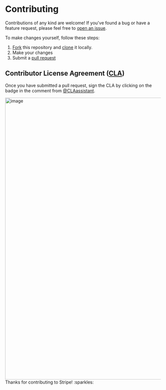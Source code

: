 # Contributing

Contributions of any kind are welcome! If you've found a bug or have a feature request, please feel free to [open an issue](https://github.com/stripe/stripe-connect-furever/issues).

To make changes yourself, follow these steps:

1. [Fork](https://help.github.com/articles/fork-a-repo/) this repository and [clone](https://help.github.com/articles/cloning-a-repository/) it locally.
2. Make your changes
3. Submit a [pull request](https://help.github.com/articles/creating-a-pull-request-from-a-fork/)

## Contributor License Agreement ([CLA](https://en.wikipedia.org/wiki/Contributor_License_Agreement))

Once you have submitted a pull request, sign the CLA by clicking on the badge in the comment from [@CLAassistant](https://github.com/CLAassistant).

<img width="910" alt="image" src="https://user-images.githubusercontent.com/62121649/198740836-70aeb322-5755-49fc-af55-93c8e8a39058.png">

<br />
Thanks for contributing to Stripe! :sparkles:
